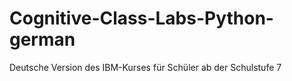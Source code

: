 # Cognitive-Class-Labs-Python-german
 Deutsche Version des IBM-Kurses für Schüler ab der Schulstufe 7
